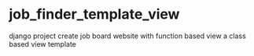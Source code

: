 # job_finder_template_view
django project create job board website with function based view a class based view template
